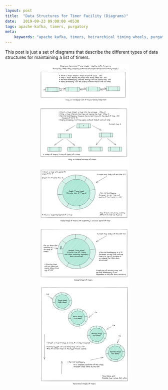 ```yaml
---
layout: post
title:  "Data Structures for Timer Facility (Diagrams)"
date:   2019-09-23 09:00:00 +0530
tags: apache-kafka, timers, purgatory
meta:
    keywords: "apache kafka, timers, heirarchical timing wheels, purgatory"
---
```

This post is just a set of diagrams that describe the different types of data structures for maintaining a list of timers.
<div class="img_container">
    <p align="center">
        <img src="../assets/images/timers.png" />
    </p>
</div>
